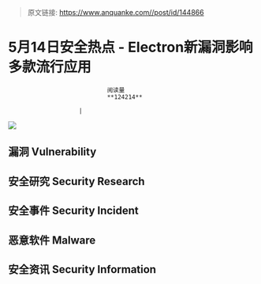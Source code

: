 > 原文链接: https://www.anquanke.com//post/id/144866 


# 5月14日安全热点 - Electron新漏洞影响多款流行应用


                                阅读量   
                                **124214**
                            
                        |
                        
                                                                                    



[![](https://p2.ssl.qhimg.com/t019d1ecf3507e37ca7.png)](https://p2.ssl.qhimg.com/t019d1ecf3507e37ca7.png)

## 漏洞 Vulnerability





## 安全研究 Security Research









## 安全事件 Security Incident



## 恶意软件 Malware





## 安全资讯 Security Information










